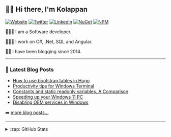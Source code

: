 ## 👋🏽 Hi there, I'm Kolappan

[![Website](https://img.shields.io/badge/Website-kolappan.dev-informational?style=flat-square&logo=microsoft%20edge&logoColor=white)](https://kolappan.dev)
[![Twitter](https://img.shields.io/badge/-Twitter-1DA1F2?style=flat-square&logo=twitter&logoColor=white)](https://twitter.com/KolappanNathan)
[![LinkedIn](https://img.shields.io/badge/-LinkedIn-006192?style=flat-square&logo=linkedin)](https://www.linkedin.com/in/kolappannathan)
[![NuGet](https://img.shields.io/badge/-NuGet-004880?style=flat-square&logo=nuget)](https://www.nuget.org/profiles/kolappannathan)
[![NPM](https://img.shields.io/badge/-NPM-CC3534?style=flat-square&logo=npm)](https://www.npmjs.com/~kolappannathan)

👨🏽‍💻 I am a Software developer.

👨🏽‍💻 I work on C#, .Net, SQL and Angular.

✍🏽 I have been blogging since 2014.

---

### 📘 Latest Blog Posts

<!-- PERSONAL-BLOG-POST-LIST:START -->
- [How to use bootstrap tables in Hugo](https://www.kolappan.dev/blog/2022/bootstrap-tables-in-hugo/)
- [Productivity tips for Windows Terminal](https://www.kolappan.dev/blog/2019/windows-terminal-tips/)
- [Constants and static readonly variables, A Comparison](https://www.kolappan.dev/blog/2018/constants-vs-static-readonly/)
- [Speeding up your Windows 11 PC](https://www.kolappan.dev/blog/2020/speeding-up-your-windows-pc/)
- [Disabling OEM services in Windows](https://www.kolappan.dev/blog/2020/disabling-oem-services-in-windows/)
<!-- PERSONAL-BLOG-POST-LIST:END -->

➡️ [more blog posts...](https://kolappan.dev/blog)

---

<details>
  <summary>:zap: GitHub Stats</summary>
  
  [![GitHub stats](https://github-readme-stats.vercel.app/api?username=kolappannathan&show_icons=true)](https://github.com/anuraghazra/github-readme-stats)
</details>
